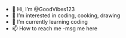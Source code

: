- 👋 Hi, I’m @GoodVibes123
- 👀 I’m interested in coding, cooking, drawing
- 🌱 I’m currently learning coding
- 📫 How to reach me -msg me here
